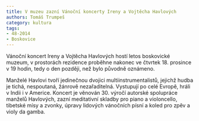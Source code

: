```yaml
---
title: V muzeu zazní Vánoční koncerty Ireny a Vojtěcha Havlových 
authors: Tomáš Trumpeš
category: kultura
tags: 
- 48-2014
- Boskovice
---
```

Vánoční koncert Ireny a Vojtěcha Havlových hostí letos boskovické muzeum, v prostorách rezidence proběhne nakonec ve čtvrtek 18. prosince v 19 hodin, tedy o den později, než bylo původně oznámeno. 

Manželé Havlovi tvoří jedinečnou dvojici multiinstrumentalistů, jejichž hudba je tichá, nespoutaná, žánrově nezařaditelná. Vystupují po celé Evropě, hráli v Indii i v Americe. Koncert je věnován 30. výročí autorské spolupráce manželů Havlových, zazní meditativní skladby pro piano a violoncello, tibetské mísy a zvonky, úpravy lidových vánočních písní a koled pro zpěv a violy da gamba. 


